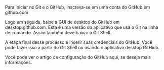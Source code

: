 Para iniciar no Git e o GitHub, inscreva-se em uma conta do GitHub em github.com

Logo em seguida, baixe a GUI de desktop do GitHub em desktop.github.com. Esta é uma versão do aplicativo que usa o Git na linha de comando. Assim também deve baixar o Git Shell.

A etapa final desse processo é inserir suas credenciais do GitHub. Você pode fazer isso a partir do Git Shell ou usando o aplicativo desktop GitHiub.

Você pode ver o artigo de configuração do GitHub aqui, se deseja mais informações.